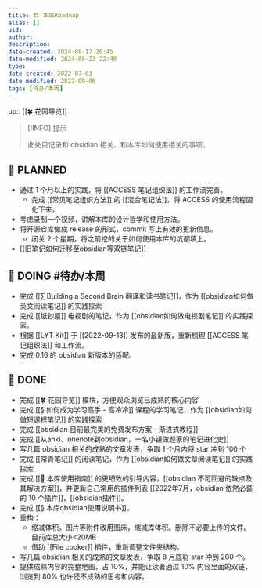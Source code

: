 ```yaml
---
title: 🏗 本库Roadmap
alias: []
uid: 
author: 
description: 
date-created: 2024-08-17 20:45
date-modified: 2024-08-23 22:48
type: 
date created: 2022-07-03
date modified: 2022-09-06
tags: [待办/本周]
---
```


up:: [[🍀 花园导览]]

> [!INFO] 提示
>
> 此处只记录和 obsidian 相关、和本库如何使用相关的事项。

## 🤔 PLANNED

- 通过 1 个月以上的实践，将 [[ACCESS 笔记组织法]] 的工作流完善。
	- 完成 [[常见笔记组织方法]] 的 [[混合笔记法]]，将 ACCESS 的使用流程固化下来。
- 考虑录制一个视频，讲解本库的设计哲学和使用方法。
- 将开源仓库做成 release 的形式，commit 写上有效的更新信息。
	- 闭关 2 个星期，将之前挖的关于如何使用本库的坑都填上。
- [[旧笔记如何迁移至obsidian等双链笔记]]

## 🏹 DOING #待办/本周

- 完成 [[∑ Building a Second Brain 翻译和读书笔记]]，作为 [[obsidian如何做英文阅读笔记]] 的实践探索
- 完成 [[纸钞屋]] 电视剧的笔记，作为 [[obsidian如何做电视剧笔记]] 的实践探索。
- 根据 [[LYT Kit]] 于 [[2022-09-13]] 发布的最新版，重新梳理 [[ACCESS 笔记组织法]] 和工作流。
- 完成 0.16 的 obsidian 新版本的适配。

## 🎉 DONE

- 完成 [[🍀 花园导览]] 模块，方便观众浏览已成熟的核心内容
- 完成 [[§ 如何成为学习高手 - 高冷冷]] 课程的学习笔记，作为 [[obsidian如何做短课程笔记]] 的实践探索
- 完成 [[obsidian 目前最完美的免费发布方案 - 渐进式教程]]
- 完成 [[从anki、onenote到obsidian，一名小镇做题家的笔记进化史]]
- 写几篇 obsidian 相关的成熟的文章发表，争取 1 个月内将 star 冲到 100 个
- 完成 [[常青笔记]] 的阅读笔记，作为 [[obsidian如何做文章阅读笔记]] 的实践探索
- 完成 [[🧰 本库使用指南]] 的更细致的引导内容，[[obsidian 不可回避的缺点及其解决方案]]，并更新自己常用的插件列表 [[2022年7月，obsidian 依然必装的 10 个插件]]，[[obsidian插件]]。
- 完成 [[§ 本库obsidian使用说明书]]。
- 重构：
	- 缩减体积。图片等附件改用图床，缩减库体积。删除不必要上传的文件。目前库总大小<20MB
	- 借助 [[File cooker]] 插件，重新调整文件夹结构。
- 写几篇 obsidian 相关的成熟的文章发表，争取 8 月底将 star 冲到 200 个。
- 提供成熟内容的完整地图，占 10%，并能让读者通过 10% 内容里面的双链，浏览到 80% 也许还不成熟的思考和内容。
